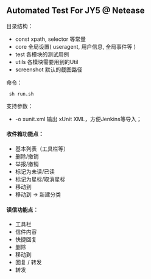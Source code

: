Automated Test For JY5 @ Netease
-------------

目录结构：

* const		xpath, selector 等常量
* core		全局设置( useragent, 用户信息, 全局事件等 )
* test   	各模块的测试用例
* utils 	各模块需要用到的Util
* screenshot 默认的截图路径


命令：

<pre><code> sh run.sh </code></pre>


支持参数：

* -o xunit.xml  输出 xUnit XML，方便Jenkins等导入；



#### 收件箱功能点：

* 基本列表（工具栏等）
* 删除/撤销
* 举报/撤销
* 标记为未读/已读
* 标记为星标/取消星标
* 移动到
* 移动到 -> 新建分类


#### 读信功能点：

* 工具栏
* 信件内容
* 快捷回复
* 删除
* 移动到
* 回复 / 转发
* 转发